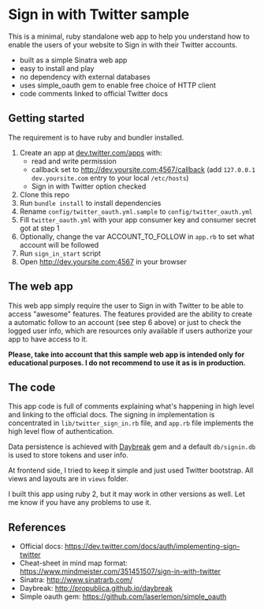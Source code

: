 # Sign in with Twitter sample

This is a minimal, ruby standalone web app to help you understand how to enable the users of your website to Sign in with their Twitter accounts.

* built as a simple Sinatra web app
* easy to install and play
* no dependency with external databases
* uses simple_oauth gem to enable free choice of HTTP client
* code comments linked to official Twitter docs

## Getting started

The requirement is to have ruby and bundler installed.

1. Create an app at [dev.twitter.com/apps](https://dev.twitter.com/apps) with:
    * read and write permission
    * callback set to http://dev.yoursite.com:4567/callback (add `127.0.0.1   dev.yoursite.com` entry to your local `/etc/hosts`)
    * Sign in with Twitter option checked
2. Clone this repo
3. Run `bundle install` to install dependencies
4. Rename `config/twitter_oauth.yml.sample` to `config/twitter_oauth.yml`
5. Fill `twitter_oauth.yml` with your app consumer key and consumer secret got at step 1
6. Optionally, change the var ACCOUNT_TO_FOLLOW in `app.rb` to set what account will be followed
7. Run `sign_in_start` script
8. Open http://dev.yoursite.com:4567 in your browser

## The web app

This web app simply require the user to Sign in with Twitter to be able to access "awesome" features. The features provided are the ability to create a automatic follow to an account (see step 6 above) or just to check the logged user info, which are resources only available if users authorize your app to have access to it.

**Please, take into account that this sample web app is intended only for educational purposes. I do not recommend to use it as is in production.**

## The code

This app code is full of comments explaining what's happening in high level and linking to the official docs. The signing in implementation is concentrated in `lib/twitter_sign_in.rb` file, and `app.rb` file implements the high level flow of authentication.

Data persistence is achieved with [Daybreak](http://propublica.github.io/daybreak/) gem and a default `db/signin.db` is used to store tokens and user info.

At frontend side, I tried to keep it simple and just used Twitter bootstrap. All views and layouts are in `views` folder.

I built this app using ruby 2, but it may work in other versions as well. Let me know if you have any problems to use it.

## References

* Official docs: https://dev.twitter.com/docs/auth/implementing-sign-twitter
* Cheat-sheet in mind map format: https://www.mindmeister.com/351451507/sign-in-with-twitter
* Sinatra: http://www.sinatrarb.com/
* Daybreak: http://propublica.github.io/daybreak
* Simple oauth gem: https://github.com/laserlemon/simple_oauth
